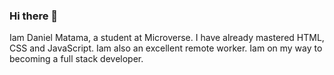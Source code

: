 ### Hi there 👋

Iam Daniel Matama, a student at Microverse. 
I have already mastered HTML, CSS and JavaScript.
Iam also an excellent remote worker. 
Iam on my way to becoming a full stack developer. 
